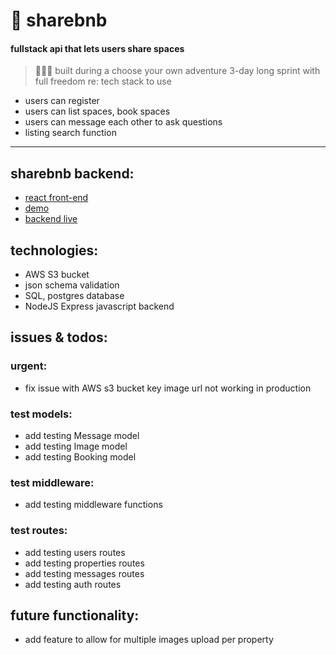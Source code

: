 #  🏡 sharebnb
#### fullstack api that lets users share spaces
>  👩🏻‍💻 built during a choose your own adventure 3-day long sprint with full freedom re: tech stack to use
* users can register
* users can list spaces, book spaces
* users can message each other to ask questions
* listing search function
--------------------------------------------------------
## sharebnb backend:
* [react front-end](https://github.com/jumehan/sharebnb-frontend)
* [demo](http://sharebnb-jmh.surge.sh)
* [backend live](https://r27-sharebnb-jmh.herokuapp.com)

## technologies:
* AWS S3 bucket
* json schema validation
* SQL, postgres database
* NodeJS Express javascript backend

## issues & todos:
### urgent:
* fix issue with AWS s3 bucket key image url not working in production

### test models:
* add testing Message model
* add testing Image model
* add testing Booking model

### test middleware:
* add testing middleware functions

### test routes:
* add testing users routes
* add testing properties routes
* add testing messages routes
* add testing auth routes

## future functionality:
* add feature to allow for multiple images upload per property